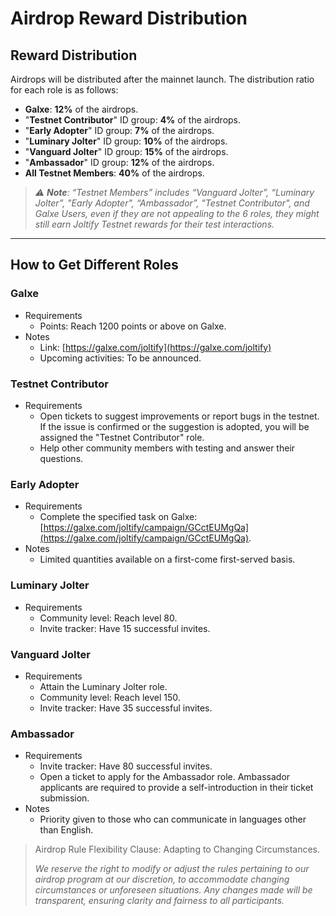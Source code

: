 # Airdrop Reward Distribution

## Reward Distribution

Airdrops will be distributed after the mainnet launch. The distribution ratio for each role is as follows:

* **Galxe**: **12%** of the airdrops.
* "**Testnet Contributor**" ID group: **4%** of the airdrops.
* "**Early Adopter**" ID group: **7%** of the airdrops.
* "**Luminary Jolter**" ID group: **10%** of the airdrops.
* "**Vanguard Jolter**" ID group: **15%** of the airdrops.
* "**Ambassador**" ID group: **12%** of the airdrops.
* **All Testnet Members**: **40%** of the airdrops.

> _⚠️ **Note**: “Testnet Members” includes “Vanguard Jolter”, “Luminary Jolter”, "Early Adopter", “Ambassador”, "Testnet Contributor", and Galxe Users, even if they are not appealing to the 6 roles, they might still earn Joltify Testnet rewards for their test interactions._

***

## How to Get Different Roles

### Galxe

* Requirements
  * Points: Reach 1200 points or above on Galxe.
* Notes
  * Link: [https://galxe.com/joltify](https://galxe.com/joltify)
  * Upcoming activities: To be announced.

### Testnet Contributor

* Requirements
  * Open tickets to suggest improvements or report bugs in the testnet. If the issue is confirmed or the suggestion is adopted, you will be assigned the "Testnet Contributor" role.
  * Help other community members with testing and answer their questions.

### Early Adopter

* Requirements
  * Complete the specified task on Galxe: [https://galxe.com/joltify/campaign/GCctEUMgQa](https://galxe.com/joltify/campaign/GCctEUMgQa).
* Notes
  * Limited quantities available on a first-come first-served basis.

### Luminary Jolter

* Requirements
  * Community level: Reach level 80.
  * Invite tracker: Have 15 successful invites.

### Vanguard Jolter

* Requirements
  * Attain the Luminary Jolter role.
  * Community level: Reach level 150.
  * Invite tracker: Have 35 successful invites.

### Ambassador

* Requirements
  * Invite tracker: Have 80 successful invites.
  * Open a ticket to apply for the Ambassador role. Ambassador applicants are required to provide a self-introduction in their ticket submission.
* Notes
  * Priority given to those who can communicate in languages other than English.

> Airdrop Rule Flexibility Clause: Adapting to Changing Circumstances.
>
> _We reserve the right to modify or adjust the rules pertaining to our airdrop program at our discretion, to accommodate changing circumstances or unforeseen situations. Any changes made will be transparent, ensuring clarity and fairness to all participants._
